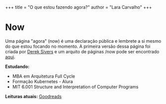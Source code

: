 +++
title = "O que estou fazendo agora?"
author = "Lara Carvalho"
+++

# Now

Uma página "agora" (now) é uma declaração pública e lembrete a si mesmo do que estou focando no momento. A primeira versão dessa página foi criada por [Derek Sivers](https://sivers.org/now) e um arquito de páginas /now pode ser encontrado [aqui](https://nownownow.com/).

**Estudando:**
- MBA em Arquitetura Full Cycle
- Formação Kubernetes - Alura
- MIT 6.001 Structure and Interpretation of Computer Programs

**Leituras atuais:**
[Goodreads](https://goodreads.com/laracarvalho)
